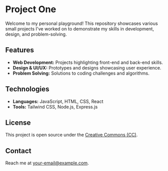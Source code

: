 # Project One

Welcome to my personal playground! This repository showcases various small projects I've worked on to demonstrate my skills in development, design, and problem-solving.

## Features
- **Web Development:** Projects highlighting front-end and back-end skills.
- **Design & UI/UX:** Prototypes and designs showcasing user experience.
- **Problem Solving:** Solutions to coding challenges and algorithms.

## Technologies
- **Languages:** JavaScript, HTML, CSS, React
- **Tools:** Tailwind CSS, Node.js, Express.js

## License
This project is open source under the [Creative Commons (CC)](LICENSE.md).

## Contact
Reach me at [your-email@example.com](mailto:your-email@example.com).
